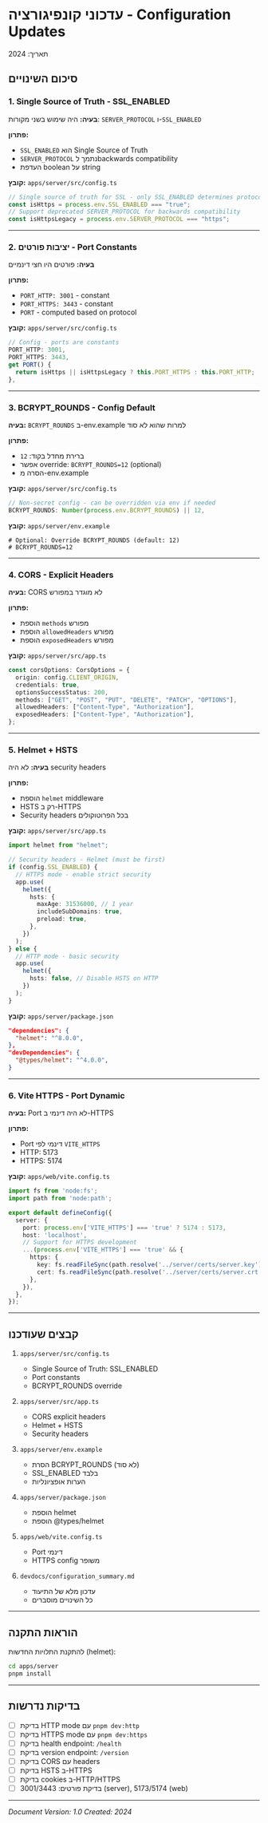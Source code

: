 # עדכוני קונפיגורציה - Configuration Updates

תאריך: 2024

## סיכום השינויים

### 1. Single Source of Truth - SSL_ENABLED

**בעיה:** היה שימוש בשני מקורות: `SERVER_PROTOCOL` ו-`SSL_ENABLED`

**פתרון:**
- `SSL_ENABLED` הוא Single Source of Truth
- `SERVER_PROTOCOL` נתמך לbackwards compatibility
- העדפת boolean על string

**קובץ:** `apps/server/src/config.ts`
```typescript
// Single source of truth for SSL - only SSL_ENABLED determines protocol
const isHttps = process.env.SSL_ENABLED === "true";
// Support deprecated SERVER_PROTOCOL for backwards compatibility
const isHttpsLegacy = process.env.SERVER_PROTOCOL === "https";
```

---

### 2. יציבות פורטים - Port Constants

**בעיה:** פורטים היו חצי דינמיים

**פתרון:**
- `PORT_HTTP: 3001` - constant
- `PORT_HTTPS: 3443` - constant
- `PORT` - computed based on protocol

**קובץ:** `apps/server/src/config.ts`
```typescript
// Config - ports are constants
PORT_HTTP: 3001,
PORT_HTTPS: 3443,
get PORT() {
  return isHttps || isHttpsLegacy ? this.PORT_HTTPS : this.PORT_HTTP;
},
```

---

### 3. BCRYPT_ROUNDS - Config Default

**בעיה:** `BCRYPT_ROUNDS` ב-env.example למרות שהוא לא סוד

**פתרון:**
- ברירת מחדל בקוד: `12`
- אפשר override: `BCRYPT_ROUNDS=12` (optional)
- הסרה מ-env.example

**קובץ:** `apps/server/src/config.ts`
```typescript
// Non-secret config - can be overridden via env if needed
BCRYPT_ROUNDS: Number(process.env.BCRYPT_ROUNDS) || 12,
```

**קובץ:** `apps/server/env.example`
```env
# Optional: Override BCRYPT_ROUNDS (default: 12)
# BCRYPT_ROUNDS=12
```

---

### 4. CORS - Explicit Headers

**בעיה:** CORS לא מוגדר במפורש

**פתרון:**
- הוספת `methods` מפורש
- הוספת `allowedHeaders` מפורש
- הוספת `exposedHeaders` מפורש

**קובץ:** `apps/server/src/app.ts`
```typescript
const corsOptions: CorsOptions = {
  origin: config.CLIENT_ORIGIN,
  credentials: true,
  optionsSuccessStatus: 200,
  methods: ["GET", "POST", "PUT", "DELETE", "PATCH", "OPTIONS"],
  allowedHeaders: ["Content-Type", "Authorization"],
  exposedHeaders: ["Content-Type", "Authorization"],
};
```

---

### 5. Helmet + HSTS

**בעיה:** לא היה security headers

**פתרון:**
- הוספת `helmet` middleware
- HSTS רק ב-HTTPS
- Security headers בכל הפרוטוקולים

**קובץ:** `apps/server/src/app.ts`
```typescript
import helmet from "helmet";

// Security headers - Helmet (must be first)
if (config.SSL_ENABLED) {
  // HTTPS mode - enable strict security
  app.use(
    helmet({
      hsts: {
        maxAge: 31536000, // 1 year
        includeSubDomains: true,
        preload: true,
      },
    })
  );
} else {
  // HTTP mode - basic security
  app.use(
    helmet({
      hsts: false, // Disable HSTS on HTTP
    })
  );
}
```

**קובץ:** `apps/server/package.json`
```json
"dependencies": {
  "helmet": "^8.0.0",
},
"devDependencies": {
  "@types/helmet": "^4.0.0",
}
```

---

### 6. Vite HTTPS - Port Dynamic

**בעיה:** Port לא היה דינמי ב-HTTPS

**פתרון:**
- Port דינמי לפי `VITE_HTTPS`
- HTTP: 5173
- HTTPS: 5174

**קובץ:** `apps/web/vite.config.ts`
```typescript
import fs from 'node:fs';
import path from 'node:path';

export default defineConfig({
  server: {
    port: process.env['VITE_HTTPS'] === 'true' ? 5174 : 5173,
    host: 'localhost',
    // Support for HTTPS development
    ...(process.env['VITE_HTTPS'] === 'true' && {
      https: {
        key: fs.readFileSync(path.resolve('../server/certs/server.key')),
        cert: fs.readFileSync(path.resolve('../server/certs/server.crt')),
      },
    }),
  },
});
```

---

## קבצים שעודכנו

1. `apps/server/src/config.ts`
   - Single Source of Truth: SSL_ENABLED
   - Port constants
   - BCRYPT_ROUNDS override

2. `apps/server/src/app.ts`
   - CORS explicit headers
   - Helmet + HSTS
   - Security headers

3. `apps/server/env.example`
   - הסרת BCRYPT_ROUNDS (לא סוד)
   - SSL_ENABLED בלבד
   - הערות אופציונליות

4. `apps/server/package.json`
   - הוספת helmet
   - הוספת @types/helmet

5. `apps/web/vite.config.ts`
   - Port דינמי
   - HTTPS config משופר

6. `devdocs/configuration_summary.md`
   - עדכון מלא של התיעוד
   - כל השינויים מוסברים

---

## הוראות התקנה

להתקנת התלויות החדשות (helmet):
```bash
cd apps/server
pnpm install
```

---

## בדיקות נדרשות

- [ ] בדיקת HTTP mode עם `pnpm dev:http`
- [ ] בדיקת HTTPS mode עם `pnpm dev:https`
- [ ] בדיקת health endpoint: `/health`
- [ ] בדיקת version endpoint: `/version`
- [ ] בדיקת CORS עם headers
- [ ] בדיקת HSTS ב-HTTPS
- [ ] בדיקת cookies ב-HTTP/HTTPS
- [ ] בדיקת פורטים: 3001/3443 (server), 5173/5174 (web)

---

*Document Version: 1.0*
*Created: 2024*

